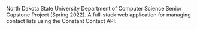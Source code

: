 North Dakota State University Department of Computer Science Senior Capstone Project (Spring 2022). A full-stack web application for managing contact lists using the Constant Contact API.
